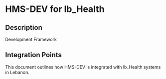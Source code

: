 # HMS-DEV for lb_Health

## Description

Development Framework

## Integration Points

This document outlines how HMS-DEV is integrated with lb_Health systems in Lebanon.
